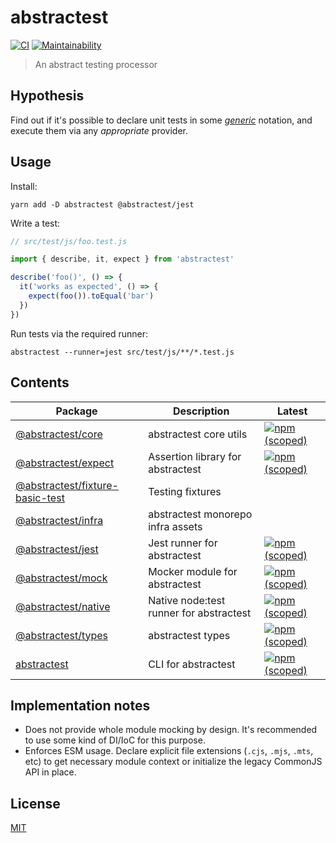 # abstractest
[![CI](https://github.com/antongolub/abstractest/actions/workflows/ci.yaml/badge.svg?branch=master)](https://github.com/antongolub/abstractest/actions/workflows/ci.yaml)
[![Maintainability](https://api.codeclimate.com/v1/badges/5aae4759bc5da3c06ae0/maintainability)](https://codeclimate.com/github/antongolub/abstractest/maintainability)
> An abstract testing processor

## Hypothesis
Find out if it's possible to declare unit tests in  some [_generic_](./packages/types) notation,
and execute them via any _appropriate_ provider.

## Usage
Install:
```shell
yarn add -D abstractest @abstractest/jest
```

Write a test:
```ts
// src/test/js/foo.test.js

import { describe, it, expect } from 'abstractest'

describe('foo()', () => {
  it('works as expected', () => {
    expect(foo()).toEqual('bar')
  })
})
```
Run tests via the required runner:
```shell
abstractest --runner=jest src/test/js/**/*.test.js
```

## Contents
| Package | Description | Latest |
|---------|-------------|--------|
| [@abstractest/core](./packages/core) | abstractest core utils | [![npm (scoped)](https://img.shields.io/npm/v/@abstractest/core)](https://www.npmjs.com/package/@abstractest/core) |
| [@abstractest/expect](./packages/expect) | Assertion library for abstractest | [![npm (scoped)](https://img.shields.io/npm/v/@abstractest/expect)](https://www.npmjs.com/package/@abstractest/expect) |
| [@abstractest/fixture-basic-test](./packages/fixtures/basic-test) | Testing fixtures |  |
| [@abstractest/infra](./packages/infra) | abstractest monorepo infra assets |  |
| [@abstractest/jest](./packages/jest) | Jest runner for abstractest | [![npm (scoped)](https://img.shields.io/npm/v/@abstractest/jest)](https://www.npmjs.com/package/@abstractest/jest) |
| [@abstractest/mock](./packages/mock) | Mocker module for abstractest | [![npm (scoped)](https://img.shields.io/npm/v/@abstractest/mock)](https://www.npmjs.com/package/@abstractest/mock) |
| [@abstractest/native](./packages/native) | Native node:test runner for abstractest | [![npm (scoped)](https://img.shields.io/npm/v/@abstractest/native)](https://www.npmjs.com/package/@abstractest/native) |
| [@abstractest/types](./packages/types) | abstractest types | [![npm (scoped)](https://img.shields.io/npm/v/@abstractest/types)](https://www.npmjs.com/package/@abstractest/types) |
| [abstractest](./packages/cli) | CLI for abstractest | [![npm (scoped)](https://img.shields.io/npm/v/abstractest)](https://www.npmjs.com/package/abstractest) |

## Implementation notes
* Does not provide whole module mocking by design. It's recommended to use some kind of DI/IoC for this purpose.
* Enforces ESM usage. Declare explicit file extensions (`.cjs`, `.mjs`, `.mts`, etc) to get necessary module context or initialize the legacy CommonJS API in place.

## License
[MIT](./LICENSE)
